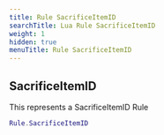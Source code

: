 ```yaml
---
title: Rule SacrificeItemID
searchTitle: Lua Rule SacrificeItemID
weight: 1
hidden: true
menuTitle: Rule SacrificeItemID
---
```

## SacrificeItemID

This represents a SacrificeItemID Rule
```lua
Rule.SacrificeItemID
```